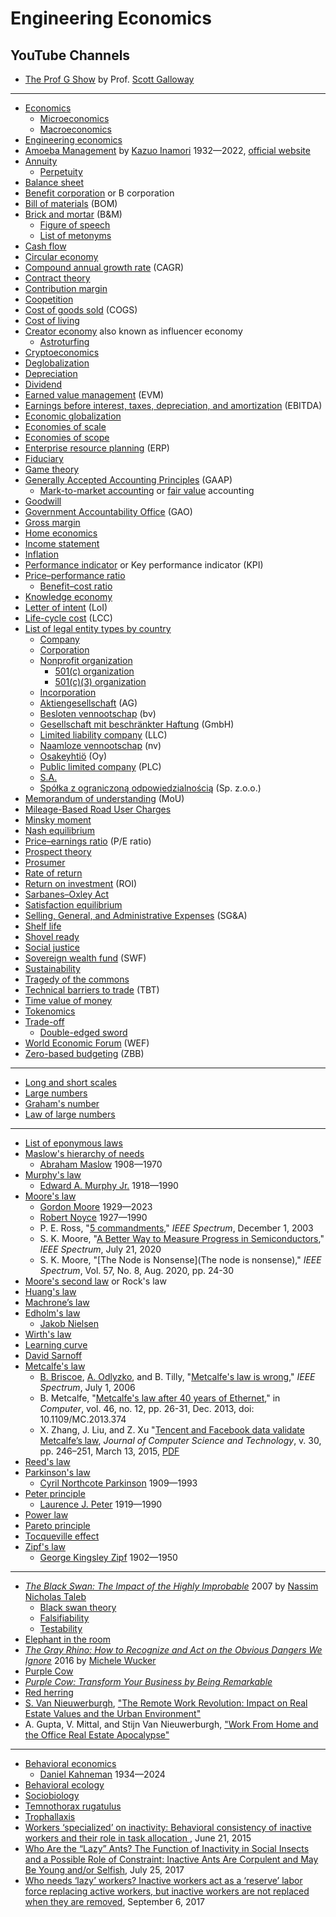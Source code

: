 # Engineering Economics
## YouTube Channels
* [The Prof G Show](https://www.youtube.com/@TheProfGShow) by Prof. [Scott Galloway](https://en.wikipedia.org/wiki/Scott_Galloway_(professor))
---
* [Economics](https://en.wikipedia.org/wiki/Economics)
  * [Microeconomics](https://en.wikipedia.org/wiki/Microeconomics)
  * [Macroeconomics](https://en.wikipedia.org/wiki/Macroeconomics)
* [Engineering economics](https://en.wikipedia.org/wiki/Engineering_economics)
* [Amoeba Management](https://en.wikipedia.org/wiki/Amoeba_Management) by [Kazuo Inamori](https://en.wikipedia.org/wiki/Kazuo_Inamori) 1932&mdash;2022, [official website](https://global.kyocera.com/inamori/)
* [Annuity](https://en.wikipedia.org/wiki/Annuity)
  * [Perpetuity](https://en.wikipedia.org/wiki/Perpetuity)
* [Balance sheet](https://en.wikipedia.org/wiki/Balance_sheet)
* [Benefit corporation](https://en.wikipedia.org/wiki/Benefit_corporation) or B corporation
* [Bill of materials](https://en.wikipedia.org/wiki/Bill_of_materials) (BOM)
* [Brick and mortar](https://en.wikipedia.org/wiki/Brick_and_mortar) (B&M)
  * [Figure of speech](https://en.wikipedia.org/wiki/Figure_of_speech)
  * [List of metonyms](https://en.wikipedia.org/wiki/List_of_metonyms)
* [Cash flow](https://en.wikipedia.org/wiki/Cash_flow)
* [Circular economy](https://en.wikipedia.org/wiki/Circular_economy)
* [Compound annual growth rate](https://en.wikipedia.org/wiki/Compound_annual_growth_rate) (CAGR)
* [Contract theory](https://en.wikipedia.org/wiki/Contract_theory)
* [Contribution margin](https://en.wikipedia.org/wiki/Contribution_margin)
* [Coopetition](https://en.wikipedia.org/wiki/Coopetition)
* [Cost of goods sold](https://en.wikipedia.org/wiki/Cost_of_goods_sold) (COGS)
* [Cost of living](https://en.wikipedia.org/wiki/Cost_of_living)
* [Creator economy](https://en.wikipedia.org/wiki/Creator_economy) also known as influencer economy
  * [Astroturfing](https://en.wikipedia.org/wiki/Astroturfing)
* [Cryptoeconomics](https://en.wikipedia.org/wiki/Cryptoeconomics)
* [Deglobalization](https://en.wikipedia.org/wiki/Deglobalization)
* [Depreciation](https://en.wikipedia.org/wiki/Depreciation)
* [Dividend](https://en.wikipedia.org/wiki/Dividend)
* [Earned value management](https://en.wikipedia.org/wiki/Earned_value_management) (EVM)
* [Earnings before interest, taxes, depreciation, and amortization](https://en.wikipedia.org/wiki/Earnings_before_interest,_taxes,_depreciation_and_amortization) (EBITDA)
* [Economic globalization](https://en.wikipedia.org/wiki/Economic_globalization)
* [Economies of scale](https://en.wikipedia.org/wiki/Economies_of_scale)
* [Economies of scope](https://en.wikipedia.org/wiki/Economies_of_scope)
* [Enterprise resource planning](https://en.wikipedia.org/wiki/Enterprise_resource_planning) (ERP)
* [Fiduciary](https://en.wikipedia.org/wiki/Fiduciary)
* [Game theory](https://en.wikipedia.org/wiki/Game_theory)
* [Generally Accepted Accounting Principles](https://en.wikipedia.org/wiki/Generally_Accepted_Accounting_Principles_(United_States)) (GAAP)
  * [Mark-to-market accounting](https://en.wikipedia.org/wiki/Mark-to-market_accounting) or [fair value](https://en.wikipedia.org/wiki/Fair_value) accounting
* [Goodwill](https://en.wikipedia.org/wiki/Goodwill_(accounting))
* [Government Accountability Office](https://en.wikipedia.org/wiki/Government_Accountability_Office) (GAO)
* [Gross margin](https://en.wikipedia.org/wiki/Gross_margin)
* [Home economics](https://en.wikipedia.org/wiki/Home_economics)
* [Income statement](https://en.wikipedia.org/wiki/Income_statement)
* [Inflation](https://en.wikipedia.org/wiki/Inflation)
* [Performance indicator](https://en.wikipedia.org/wiki/Performance_indicator) or Key performance indicator (KPI)
* [Price–performance ratio](https://en.wikipedia.org/wiki/Price%E2%80%93performance_ratio)
  * [Benefit–cost ratio](https://en.wikipedia.org/wiki/Benefit%E2%80%93cost_ratio)
* [Knowledge economy](https://en.wikipedia.org/wiki/Knowledge_economy)
* [Letter of intent](https://en.wikipedia.org/wiki/Letter_of_intent) (LoI)
* [Life-cycle cost](https://en.wikipedia.org/wiki/Whole-life_cost) (LCC)
* [List of legal entity types by country](https://en.wikipedia.org/wiki/List_of_legal_entity_types_by_country)
  * [Company](https://en.wikipedia.org/wiki/Company)
  * [Corporation](https://en.wikipedia.org/wiki/Corporation)
  * [Nonprofit organization](https://en.wikipedia.org/wiki/Nonprofit_organization)
    * [501(c) organization](https://en.wikipedia.org/wiki/501(c)_organization)
    * [501(c)(3) organization](https://en.wikipedia.org/wiki/501(c)(3)_organization)
  * [Incorporation](https://en.wikipedia.org/wiki/Incorporation_(business))
  * [Aktiengesellschaft](https://en.wikipedia.org/wiki/Aktiengesellschaft) (AG)
  * [Besloten vennootschap](https://en.wikipedia.org/wiki/Besloten_vennootschap) (bv)
  * [Gesellschaft mit beschränkter Haftung](https://en.wikipedia.org/wiki/Gesellschaft_mit_beschr%C3%A4nkter_Haftung) (GmbH)  
  * [Limited liability company](https://en.wikipedia.org/wiki/Limited_liability_company) (LLC)
  * [Naamloze vennootschap](https://en.wikipedia.org/wiki/Naamloze_vennootschap) (nv)
  * [Osakeyhtiö](https://en.wikipedia.org/wiki/Osakeyhti%C3%B6) (Oy)
  * [Public limited company](https://en.wikipedia.org/wiki/Public_limited_company) (PLC)
  * [S.A.](https://en.wikipedia.org/wiki/S.A._(corporation))
  * [Spółka z ograniczoną odpowiedzialnością](https://en.wikipedia.org/wiki/Sp%C3%B3%C5%82ka_z_ograniczon%C4%85_odpowiedzialno%C5%9Bci%C4%85) (Sp. z.o.o.)
* [Memorandum of understanding](https://en.wikipedia.org/wiki/Memorandum_of_understanding) (MoU)
* [Mileage-Based Road User Charges](https://highways.dot.gov/public-roads/marchapril-2006/mileage-based-road-user-charges)
* [Minsky moment](https://en.wikipedia.org/wiki/Minsky_moment)
* [Nash equilibrium](https://en.wikipedia.org/wiki/Nash_equilibrium)
* [Price–earnings ratio](https://en.wikipedia.org/wiki/Price%E2%80%93earnings_ratio) (P/E ratio)
* [Prospect theory](https://en.wikipedia.org/wiki/Prospect_theory)
* [Prosumer](https://en.wikipedia.org/wiki/Prosumer)
* [Rate of return](https://en.wikipedia.org/wiki/Rate_of_return)
* [Return on investment](https://en.wikipedia.org/wiki/Return_on_investment) (ROI)
* [Sarbanes–Oxley Act](https://en.wikipedia.org/wiki/Sarbanes%E2%80%93Oxley_Act)
* [Satisfaction equilibrium](https://en.wikipedia.org/wiki/Satisfaction_equilibrium)
* [Selling, General, and Administrative Expenses](https://en.wikipedia.org/wiki/SG%26A) (SG&A)
* [Shelf life](https://en.wikipedia.org/wiki/Shelf_life)
* [Shovel ready](https://en.wikipedia.org/wiki/Shovel_ready)
* [Social justice](https://en.wikipedia.org/wiki/Social_justice)
* [Sovereign wealth fund](https://en.wikipedia.org/wiki/Sovereign_wealth_fund) (SWF)
* [Sustainability](https://en.wikipedia.org/wiki/Sustainability)
* [Tragedy of the commons](https://en.wikipedia.org/wiki/Tragedy_of_the_commons)
* [Technical barriers to trade](https://en.wikipedia.org/wiki/Technical_barriers_to_trade) (TBT)
* [Time value of money](https://en.wikipedia.org/wiki/Time_value_of_money)
* [Tokenomics](https://en.wikipedia.org/wiki/Tokenomics)
* [Trade-off](https://en.wikipedia.org/wiki/Trade-off)
  * [Double-edged sword](https://en.wiktionary.org/wiki/double-edged_sword)
* [World Economic Forum](https://en.wikipedia.org/wiki/World_Economic_Forum) (WEF)
* [Zero-based budgeting](https://en.wikipedia.org/wiki/Zero-based_budgeting) (ZBB)
---
* [Long and short scales](https://simple.wikipedia.org/wiki/Long_and_short_scales)
* [Large numbers](https://en.wikipedia.org/wiki/Large_numbers)
* [Graham's number](https://en.wikipedia.org/wiki/Graham's_number)
* [Law of large numbers](https://en.wikipedia.org/wiki/Law_of_large_numbers)
---
* [List of eponymous laws](https://en.wikipedia.org/wiki/List_of_eponymous_laws)
* [Maslow's hierarchy of needs](https://en.wikipedia.org/wiki/Maslow%27s_hierarchy_of_needs)
  * [Abraham Maslow](https://en.wikipedia.org/wiki/Abraham_Maslow) 1908&mdash;1970
* [Murphy's law](https://en.wikipedia.org/wiki/Murphy's_law)
  * [Edward A. Murphy Jr.](https://en.wikipedia.org/wiki/Edward_A._Murphy_Jr.) 1918&mdash;1990
* [Moore's law](https://en.wikipedia.org/wiki/Moore%27s_law)
  * [Gordon Moore](https://en.wikipedia.org/wiki/Gordon_Moore) 1929&mdash;2023
  * [Robert Noyce](https://en.wikipedia.org/wiki/Robert_Noyce) 1927&mdash;1990
  * P. E. Ross, "[5 commandments](https://spectrum.ieee.org/5-commandments)," _IEEE Spectrum_, December 1, 2003
  * S. K. Moore, "[A Better Way to Measure Progress in Semiconductors](https://spectrum.ieee.org/a-better-way-to-measure-progress-in-semiconductors)," _IEEE Spectrum_, July 21, 2020
  * S. K. Moore, "[The Node is Nonsense](The node is nonsense)," _IEEE Spectrum_, Vol. 57, No. 8, Aug. 2020, pp. 24-30
* [Moore's second law](https://en.wikipedia.org/wiki/Moore%27s_second_law) or Rock's law
* [Huang's law](https://en.wikipedia.org/wiki/Huang%27s_law)
* [Machrone’s law](https://www.pcmag.com/archive/machrones-law-were-back-baby-121213)
* [Edholm's law](https://en.wikipedia.org/wiki/Edholm%27s_law)
  * [Jakob Nielsen](https://en.wikipedia.org/wiki/Jakob_Nielsen_(usability_consultant))
* [Wirth's law](https://en.wikipedia.org/wiki/Wirth%27s_law)
* [Learning curve](https://en.wikipedia.org/wiki/Learning_curve)
* [David Sarnoff](https://en.wikipedia.org/wiki/David_Sarnoff)
* [Metcalfe's law](https://en.wikipedia.org/wiki/Metcalfe%27s_law)
  * [B. Briscoe](https://bobbriscoe.net), [A. Odlyzko](https://en.wikipedia.org/wiki/Andrew_Odlyzko), and B. Tilly, "[Metcalfe's law is wrong](https://spectrum.ieee.org/metcalfes-law-is-wrong)," _IEEE Spectrum_, July 1, 2006
  * B. Metcalfe, "[Metcalfe's law after 40 years of Ethernet](https://ieeexplore.ieee.org/document/6636305)," in _Computer_, vol. 46, no. 12, pp. 26-31, Dec. 2013, doi: 10.1109/MC.2013.374
  * X. Zhang, J. Liu, and Z. Xu "[Tencent and Facebook data validate Metcalfe’s law](https://link.springer.com/article/10.1007/s11390-015-1518-1), _Journal of Computer Science and Technology_, v. 30, pp. 246–251, March 13, 2015, [PDF](http://xingzhou.ac.cn/pdf/zhang-JCST15-Tencent_update.pdf)
* [Reed's law](https://en.wikipedia.org/wiki/Reed's_law)
* [Parkinson's law](https://en.wikipedia.org/wiki/Parkinson%27s_law)
  * [Cyril Northcote Parkinson](https://en.wikipedia.org/wiki/C._Northcote_Parkinson) 1909&mdash;1993
* [Peter principle](https://en.wikipedia.org/wiki/Peter_principle)
  * [Laurence J. Peter](https://en.wikipedia.org/wiki/Laurence_J._Peter) 1919&mdash;1990
* [Power law](https://en.wikipedia.org/wiki/Power_law)
* [Pareto principle](https://en.wikipedia.org/wiki/Pareto_principle)
* [Tocqueville effect](https://en.wikipedia.org/wiki/Tocqueville_effect)
* [Zipf's law](https://en.wikipedia.org/wiki/Zipf's_law)
  * [George Kingsley Zipf](https://en.wikipedia.org/wiki/George_Kingsley_Zipf) 1902&mdash;1950
---
* [*The Black Swan: The Impact of the Highly Improbable*](https://en.wikipedia.org/wiki/The_Black_Swan:_The_Impact_of_the_Highly_Improbable) 2007 by [Nassim Nicholas Taleb](https://en.wikipedia.org/wiki/Nassim_Nicholas_Taleb)
  * [Black swan theory](https://en.wikipedia.org/wiki/Black_swan_theory)
  * [Falsifiability](https://en.wikipedia.org/wiki/Falsifiability)
  * [Testability](https://en.wikipedia.org/wiki/Testability)
* [Elephant in the room](https://en.wikipedia.org/wiki/Elephant_in_the_room)
* [*The Gray Rhino: How to Recognize and Act on the Obvious Dangers We Ignore*](https://wucker.thegrayrhino.com/writing/the-gray-rhino/) 2016 by [Michele Wucker](https://en.wikipedia.org/wiki/Michele_Wucker)
* [Purple Cow](https://en.wikipedia.org/wiki/Purple_Cow)
* [*Purple Cow: Transform Your Business by Being Remarkable*](https://en.wikipedia.org/wiki/Purple_Cow:_Transform_Your_Business_by_Being_Remarkable)
* [Red herring](https://en.wikipedia.org/wiki/Red_herring)
* [S. Van Nieuwerburgh](https://www0.gsb.columbia.edu/faculty/svannieuwerburgh/), ["The Remote Work Revolution: Impact on Real Estate Values and the Urban Environment"](https://www.nber.org/papers/w30662)
* A. Gupta, V. Mittal, and Stijn Van Nieuwerburgh, ["Work From Home and the Office Real Estate Apocalypse"](https://papers.ssrn.com/sol3/papers.cfm?abstract_id=4124698)
---
* [Behavioral economics](https://en.wikipedia.org/wiki/Behavioral_economics)
  * [Daniel Kahneman](https://en.wikipedia.org/wiki/Daniel_Kahneman) 1934&mdash;2024
* [Behavioral ecology](https://en.wikipedia.org/wiki/Behavioral_ecology)
* [Sociobiology](https://en.wikipedia.org/wiki/Sociobiology)
* [Temnothorax rugatulus](https://en.wikipedia.org/wiki/Temnothorax_rugatulus)
* [Trophallaxis](https://en.wikipedia.org/wiki/Trophallaxis)
* [Workers ‘specialized’ on inactivity: Behavioral consistency of inactive workers and their role in task allocation
](https://link.springer.com/article/10.1007/s00265-015-1958-1), June 21, 2015
* [Who Are the “Lazy” Ants? The Function of Inactivity in Social Insects and a Possible Role of Constraint: Inactive Ants Are Corpulent and May Be Young and/or Selfish](https://academic.oup.com/icb/article/57/3/649/4036211), July 25, 2017
* [Who needs ‘lazy’ workers? Inactive workers act as a ‘reserve’ labor force replacing active workers, but inactive workers are not replaced when they are removed](https://journals.plos.org/plosone/article?id=10.1371/journal.pone.0184074), September 6, 2017
